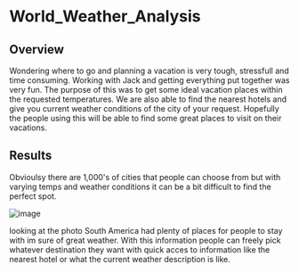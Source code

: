 # World_Weather_Analysis
## Overview
Wondering where to go and planning a vacation is very tough, stressfull and time consuming. Working with Jack and getting everything put together was very fun. The purpose of this was to get some ideal vacation places within the requested temperatures. We are also able to find the nearest hotels and give you current weather conditions of the city of your request. Hopefully the people using this will be able to find some great places to visit  on their vacations.

## Results
Obvioulsy there are 1,000's of cities that people can choose from but with varying temps and weather conditions it can be a bit difficult to find the  perfect spot.

![image](https://user-images.githubusercontent.com/92553694/144731166-93a35342-4722-4ee9-8eb7-8a4400f44b3b.png)


looking at the photo South America had plenty of places for people to stay with im sure of great weather. With this information people can freely pick whatever destination they want with quick acces to information like the nearest hotel or what the current weather description is like.

